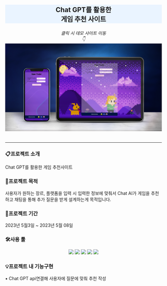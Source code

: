 ## <p align="center" style="background-color:#EAF4FF"> <span>Chat GPT를 활용한<br>게임 추천 사이트</span> </p>

###### <p align="center">클릭 시 데모 사이트 이동 <br>👇[![텍스트](./ReadmeImg/siteImg.png)](https://gamefinder.pages.dev/)</p>

---

### 📋프로젝트 소개

Chat GPT를 활용한 게임 추천사이트

### 📌프로젝트 목적

사용자가 원하는 장르, 플랫폼을 입력 시 입력한 정보에 맞춰서 Chat AI가 게임을 추천하고 채팅을 통해 추가 질문을 받게 설계하는게 목적입니다.

### 📅프로젝트 기간

2023년 5월3일 ~ 2023년 5월 08일

### 🛠사용 툴

<div align="center">
	<img src="https://img.shields.io/badge/HTML5-E34F26?style=flat&logo=HTML5&logoColor=white" />
	<img src="https://img.shields.io/badge/CSS3-1572B6?style=flat&logo=CSS3&logoColor=white" />
	<img src="https://img.shields.io/badge/JavaScript-F7DF1E?style=flat&logo=JavaScript&logoColor=white" />
	<img src="https://img.shields.io/badge/GitHub-181717?style=flat&logo=Github&logoColor=white" />
  <img src="https://img.shields.io/badge/node.js-339933?style=flat&logo=node.js&logoColor=white" />
</div>


### 💡프로젝트 내 기능구현

▪ Chat GPT api연결해 사용자에 질문에 맞춰 추천 작성

